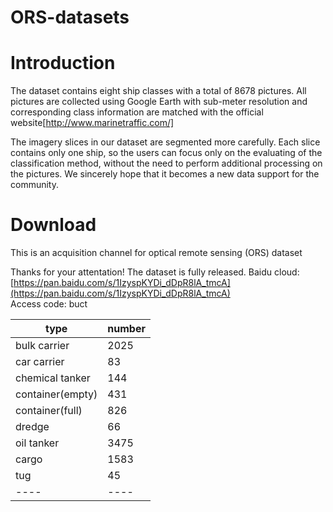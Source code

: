 # ORS-datasets
# Introduction
The dataset contains eight ship classes  with a total of 8678 pictures. All pictures are collected using
Google Earth with sub-meter resolution and corresponding class information are matched with the official website[http://www.marinetraffic.com/]

The imagery slices in our dataset are segmented more carefully. Each slice contains only one ship, so the users can focus only on the evaluating of the
classification method, without the need to perform additional processing on the pictures. We sincerely hope that it becomes
a new data support for the community.

# Download
This is an acquisition channel for optical remote sensing (ORS) dataset


Thanks for your attentation!
 The dataset is fully released.
  Baidu cloud:
  [https://pan.baidu.com/s/1IzyspKYDi_dDpR8lA_tmcA](https://pan.baidu.com/s/1IzyspKYDi_dDpR8lA_tmcA)  
  Access code: buct

|  type  |  number|
| ----    |   ----     |
|bulk carrier|2025|
|car carrier  | 83|
|chemical tanker|144|
|container(empty)|431|
|container(full)    | 826|
|dredge    |66|
|oil tanker |3475|
|cargo   |1583|
|tug   |45|
| ----    |   ----     |
